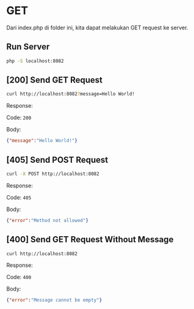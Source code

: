 # GET

Dari index.php di folder ini, kita dapat melakukan GET request ke server.

## Run Server

```bash
php -S localhost:8082
```

## [200] Send GET Request

```bash
curl http://localhost:8082?message=Hello World!
```

Response:

Code: `200`

Body:
```json
{"message":"Hello World!"}
```

## [405] Send POST Request

```bash
curl -X POST http://localhost:8082
```

Response:

Code: `405`

Body:
```json
{"error":"Method not allowed"}
```

## [400] Send GET Request Without Message

```bash
curl http://localhost:8082
```

Response:

Code: `400`

Body:
```json
{"error":"Message cannot be empty"}
```